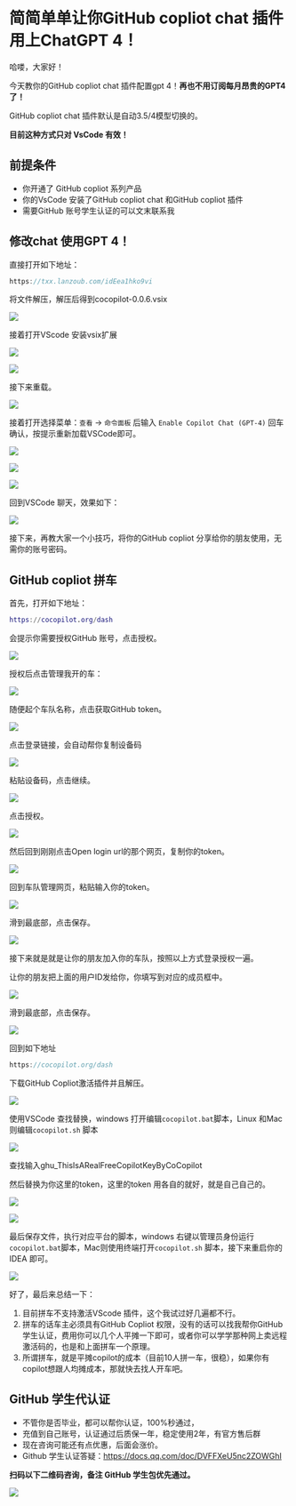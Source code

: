 # 简简单单让你GitHub copliot chat 插件用上ChatGPT 4！

哈喽，大家好！

今天教你的GitHub copliot chat 插件配置gpt 4！**再也不用订阅每月昂贵的GPT4 了！**

GitHub copliot chat 插件默认是自动3.5/4模型切换的。

**目前这种方式只对 VsCode 有效！** 

## 前提条件

+ 你开通了 GitHub copliot  系列产品
+ 你的VsCode 安装了GitHub copliot chat  和GitHub copliot 插件
+ 需要GitHub 账号学生认证的可以文末联系我

## 修改chat 使用GPT 4！

直接打开如下地址：

```go
https://txx.lanzoub.com/idEea1hko9vi
```

将文件解压，解压后得到cocopilot-0.0.6.vsix

![](https://billy.taoxiaoxin.club/md/2023/12/65770c5dfda16b7185d7f1f6.png)

接着打开VScode 安装vsix扩展

![](https://billy.taoxiaoxin.club/md/2023/12/65770e5e98e6be3a1cf96fd5.png)

![](https://billy.taoxiaoxin.club/md/2023/12/65770e89f28739bb976b0f93.png)

接下来重载。

![](https://billy.taoxiaoxin.club/md/2023/12/65770eaee79cb398ef8a4017.png)

接着打开选择菜单：`查看` -> `命令面板` 后输入 `Enable Copilot Chat (GPT-4)` 回车确认，按提示重新加载VSCode即可。

![](https://billy.taoxiaoxin.club/md/2023/12/6577100652dedd72f0fc8442.png)

![](https://billy.taoxiaoxin.club/md/2023/12/6577106cc77748c62fd73401.png)

![](https://billy.taoxiaoxin.club/md/2023/12/657710c9808c697276ad2917.png)

回到VSCode 聊天，效果如下：

![](https://billy.taoxiaoxin.club/md/2023/12/6577115ec7cfc7b80c97cdfc.png)

接下来，再教大家一个小技巧，将你的GitHub copliot 分享给你的朋友使用，无需你的账号密码。

## GitHub copliot 拼车

首先，打开如下地址：

```g
https://cocopilot.org/dash
```

会提示你需要授权GitHub 账号，点击授权。

![](https://billy.taoxiaoxin.club/md/2023/12/657720e9d89144c1841908c2.png)

授权后点击管理我开的车：

![](https://billy.taoxiaoxin.club/md/2023/12/65771264e6701d06c3bfa36f.png)

随便起个车队名称，点击获取GitHub token。

![](https://billy.taoxiaoxin.club/md/2023/12/65771304fcc050beff886ee2.png)

点击登录链接，会自动帮你复制设备码

![](https://billy.taoxiaoxin.club/md/2023/12/657713929df0e688cd84a283.png)

粘贴设备码，点击继续。

![](https://billy.taoxiaoxin.club/md/2023/12/657713d2eccd7615a0b6e52a.png)

点击授权。

![](https://billy.taoxiaoxin.club/md/2023/12/65771405efd3317c5405ad04.png)

然后回到刚刚点击Open login url的那个网页，复制你的token。

![](https://billy.taoxiaoxin.club/md/2023/12/657714769a1725b89811d218.png)

回到车队管理网页，粘贴输入你的token。

![](https://billy.taoxiaoxin.club/md/2023/12/657714dcf4006d87c0209664.png)

滑到最底部，点击保存。

![](https://billy.taoxiaoxin.club/md/2023/12/6577151b7c21d8667c07a08d.png)

接下来就是就是让你的朋友加入你的车队，按照以上方式登录授权一遍。

让你的朋友把上面的用户ID发给你，你填写到对应的成员框中。

![](https://billy.taoxiaoxin.club/md/2023/12/6577168dfb4cb86f65d99da6.png)

滑到最底部，点击保存。

![](https://billy.taoxiaoxin.club/md/2023/12/6577151b7c21d8667c07a08d.png)

回到如下地址

```go
https://cocopilot.org/dash
```

下载GitHub Copliot激活插件并且解压。

![](https://billy.taoxiaoxin.club/md/2023/12/65771800603227bd56cef864.png)

使用VSCode 查找替换，windows 打开编辑`cocopilot.bat`脚本，Linux 和Mac则编辑`cocopilot.sh` 脚本

![](https://billy.taoxiaoxin.club/md/2023/12/657719c43598dd4ca3479425.png)

查找输入ghu_ThisIsARealFreeCopilotKeyByCoCopilot

然后替换为你这里的token，这里的token 用各自的就好，就是自己自己的。

![](https://billy.taoxiaoxin.club/md/2023/12/657718cafdf3f21d25a6091a.png)

![](https://billy.taoxiaoxin.club/md/2023/12/65771a6a5e8ce22209700a5a.png)

最后保存文件，执行对应平台的脚本，windows 右键以管理员身份运行`cocopilot.bat`脚本，Mac则使用终端打开`cocopilot.sh` 脚本，接下来重启你的 IDEA 即可。

![](https://billy.taoxiaoxin.club/md/2023/12/65771b560464f19076a437a2.png)

好了，最后来总结一下：

1. 目前拼车不支持激活VScode 插件，这个我试过好几遍都不行。
2. 拼车的话车主必须具有GitHub Copliot 权限，没有的话可以找我帮你GitHub 学生认证，费用你可以几个人平摊一下即可，或者你可以学学那种网上卖远程激活码的，也是和上面拼车一个原理。
3. 所谓拼车，就是平摊copilot的成本（目前10人拼一车，很稳），如果你有copilot想跟人均摊成本，那就快去找人开车吧。

## GitHub 学生代认证

+ 不管你是否毕业，都可以帮你认证，100%秒通过，
+ 充值到自己账号，认证通过后质保一年，稳定使用2年，有官方售后群
+ 现在咨询可能还有点优惠，后面会涨价。
+ Github 学生认证答疑：https://docs.qq.com/doc/DVFFXeU5nc2ZOWGhI

**扫码以下二维码咨询，备注 GitHub 学生包优先通过。**

![](https://billy.taoxiaoxin.club/md/2023/12/65771d788bba5f693a400a60.png)